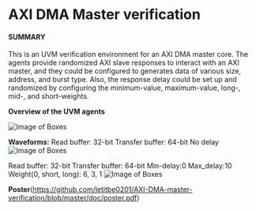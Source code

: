 # AXI DMA Master verification

#### SUMMARY
This is an UVM verification environment for an AXI DMA master core. The agents provide randomized AXI slave responses to interact with an AXI master, and they could be configured to generates data of various size, address, and burst type. Also, the response delay could be set up and randomized by configuring the minimum-value, maximum-value, long-, mid-, and short-weights.


**Overview of the UVM agents**

![Image of Boxes](https://raw.githubusercontent.com/letitbe0201/AXI-DMA-master-verification/master/doc/test_env.jpg)


**Waveforms:**
Read buffer: 32-bit
Transfer buffer: 64-bit
No delay
![Image of Boxes](https://raw.githubusercontent.com/letitbe0201/AXI-DMA-master-verification/master/doc/standard_tras_32_64.jpg)

Read buffer: 32-bit
Transfer buffer: 64-bit
Min-delay:0
Max_delay:10
Weight(0, short, long): 6, 3, 1
![Image of Boxes](https://raw.githubusercontent.com/letitbe0201/AXI-DMA-master-verification/master/doc/delay_tras_32_64_axi.jpg)

**Poster**(https://github.com/letitbe0201/AXI-DMA-master-verification/blob/master/doc/poster.pdf)